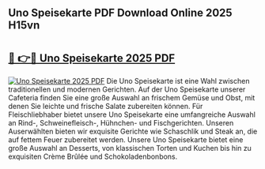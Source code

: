 ## Uno Speisekarte PDF Download Online 2025 H15vn

# <h2><a href="http://gce7vrh.nevu.top/?p=Uno+Speisekarte">🔗 👉🔴 Uno Speisekarte 2025 PDF</a></h2>

[![Uno Speisekarte 2025 PDF](https://i.imgur.com/dBaPXMq.png)](http://gce7vrh.nevu.top/?p=Uno+Speisekarte)
Die Uno Speisekarte ist eine Wahl zwischen traditionellen und modernen Gerichten. Auf der Uno Speisekarte unserer Cafeteria finden Sie eine große Auswahl an frischem Gemüse und Obst, mit denen Sie leichte und frische Salate zubereiten können. Für Fleischliebhaber bietet unsere Uno Speisekarte eine umfangreiche Auswahl an Rind-, Schweinefleisch-, Hühnchen- und Fischgerichten. Unseren Auserwählten bieten wir exquisite Gerichte wie Schaschlik und Steak an, die auf fettem Feuer zubereitet werden. Unsere Uno Speisekarte bietet eine große Auswahl an Desserts, von klassischen Torten und Kuchen bis hin zu exquisiten Crème Brûlée und Schokoladenbonbons.

